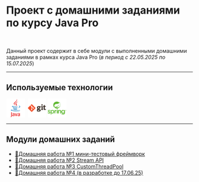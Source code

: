# Проект с домашними заданиями по курсу Java Pro

<div style="text-align: center;">
  <img src="https://media.giphy.com/media/v1.Y2lkPWVjZjA1ZTQ3MDAwMXNldW9saDZlM3gydjYxbjFndWhzNmtyNGtjOHg3cnpxeWkwbCZlcD12MV9zdGlja2Vyc19yZWxhdGVkJmN0PXM/jdPMeyv9rn0hZHh8n9/giphy.gif" width="100" alt=""/>
</div>

Данный проект содержит в себе модули с выполненными домашними заданиями в рамках курса Java Pro 
(*в период с 22.05.2025 по 15.07.2025*) 

---

##  Используемые технологии
<div>
  <img src="https://github.com/devicons/devicon/blob/master/icons/java/java-original-wordmark.svg" title="Java" alt="Java" width="50" height="50"/>&nbsp;
  <img src="https://github.com/devicons/devicon/blob/master/icons/git/git-original-wordmark.svg" title="Git" alt="Git" width="50" height="50"/>
  <img src="https://github.com/devicons/devicon/blob/master/icons/spring/spring-original-wordmark.svg" title="Spring" alt="Spring" width="50" height="50"/>
</div>

---

## Модули домашних заданий

- [💾Домашняя работа №1 мини-тестовый фреймворк](./homework-1)
- [💾Домашняя работа №2 Stream API](./homework-2)
- [💾Домашняя работа №3 CustomThreadPool](./homework-3)
- [🔧Домашняя работа №4 (в разработке до 17.06.25)](./homework-4)